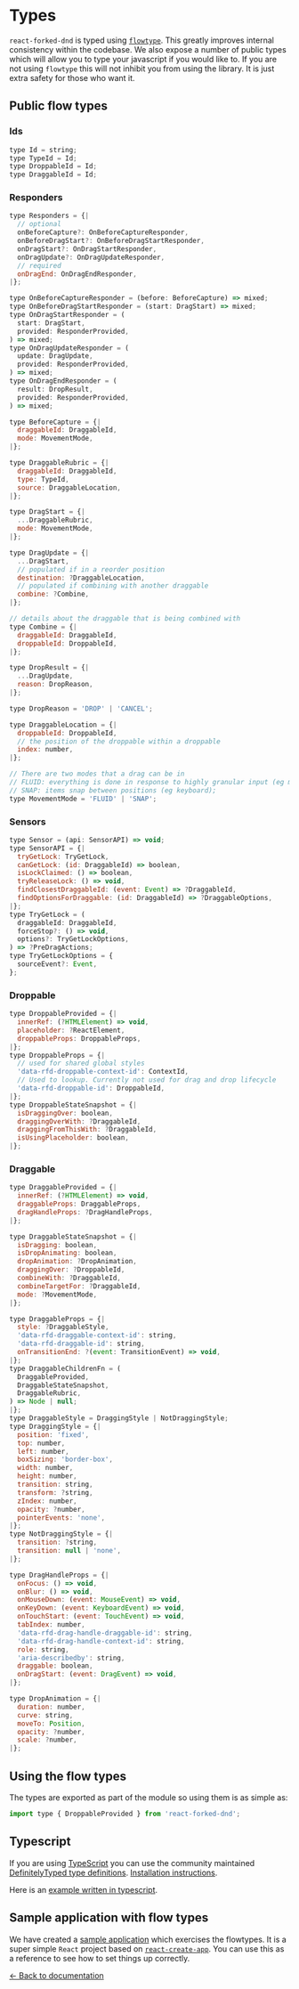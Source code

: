 # Types

`react-forked-dnd` is typed using [`flowtype`](https://flow.org). This greatly improves internal consistency within the codebase. We also expose a number of public types which will allow you to type your javascript if you would like to. If you are not using `flowtype` this will not inhibit you from using the library. It is just extra safety for those who want it.

## Public flow types

### Ids

```js
type Id = string;
type TypeId = Id;
type DroppableId = Id;
type DraggableId = Id;
```

### Responders

```js
type Responders = {|
  // optional
  onBeforeCapture?: OnBeforeCaptureResponder,
  onBeforeDragStart?: OnBeforeDragStartResponder,
  onDragStart?: OnDragStartResponder,
  onDragUpdate?: OnDragUpdateResponder,
  // required
  onDragEnd: OnDragEndResponder,
|};

type OnBeforeCaptureResponder = (before: BeforeCapture) => mixed;
type OnBeforeDragStartResponder = (start: DragStart) => mixed;
type OnDragStartResponder = (
  start: DragStart,
  provided: ResponderProvided,
) => mixed;
type OnDragUpdateResponder = (
  update: DragUpdate,
  provided: ResponderProvided,
) => mixed;
type OnDragEndResponder = (
  result: DropResult,
  provided: ResponderProvided,
) => mixed;

type BeforeCapture = {|
  draggableId: DraggableId,
  mode: MovementMode,
|};

type DraggableRubric = {|
  draggableId: DraggableId,
  type: TypeId,
  source: DraggableLocation,
|};

type DragStart = {|
  ...DraggableRubric,
  mode: MovementMode,
|};

type DragUpdate = {|
  ...DragStart,
  // populated if in a reorder position
  destination: ?DraggableLocation,
  // populated if combining with another draggable
  combine: ?Combine,
|};

// details about the draggable that is being combined with
type Combine = {|
  draggableId: DraggableId,
  droppableId: DroppableId,
|};

type DropResult = {|
  ...DragUpdate,
  reason: DropReason,
|};

type DropReason = 'DROP' | 'CANCEL';

type DraggableLocation = {|
  droppableId: DroppableId,
  // the position of the droppable within a droppable
  index: number,
|};

// There are two modes that a drag can be in
// FLUID: everything is done in response to highly granular input (eg mouse)
// SNAP: items snap between positions (eg keyboard);
type MovementMode = 'FLUID' | 'SNAP';
```

### Sensors

```js
type Sensor = (api: SensorAPI) => void;
type SensorAPI = {|
  tryGetLock: TryGetLock,
  canGetLock: (id: DraggableId) => boolean,
  isLockClaimed: () => boolean,
  tryReleaseLock: () => void,
  findClosestDraggableId: (event: Event) => ?DraggableId,
  findOptionsForDraggable: (id: DraggableId) => ?DraggableOptions,
|};
type TryGetLock = (
  draggableId: DraggableId,
  forceStop?: () => void,
  options?: TryGetLockOptions,
) => ?PreDragActions;
type TryGetLockOptions = {
  sourceEvent?: Event,
};
```

### Droppable

```js
type DroppableProvided = {|
  innerRef: (?HTMLElement) => void,
  placeholder: ?ReactElement,
  droppableProps: DroppableProps,
|};
type DroppableProps = {|
  // used for shared global styles
  'data-rfd-droppable-context-id': ContextId,
  // Used to lookup. Currently not used for drag and drop lifecycle
  'data-rfd-droppable-id': DroppableId,
|};
type DroppableStateSnapshot = {|
  isDraggingOver: boolean,
  draggingOverWith: ?DraggableId,
  draggingFromThisWith: ?DraggableId,
  isUsingPlaceholder: boolean,
|};
```

### Draggable

```js
type DraggableProvided = {|
  innerRef: (?HTMLElement) => void,
  draggableProps: DraggableProps,
  dragHandleProps: ?DragHandleProps,
|};

type DraggableStateSnapshot = {|
  isDragging: boolean,
  isDropAnimating: boolean,
  dropAnimation: ?DropAnimation,
  draggingOver: ?DroppableId,
  combineWith: ?DraggableId,
  combineTargetFor: ?DraggableId,
  mode: ?MovementMode,
|};

type DraggableProps = {|
  style: ?DraggableStyle,
  'data-rfd-draggable-context-id': string,
  'data-rfd-draggable-id': string,
  onTransitionEnd: ?(event: TransitionEvent) => void,
|};
type DraggableChildrenFn = (
  DraggableProvided,
  DraggableStateSnapshot,
  DraggableRubric,
) => Node | null;
|};
type DraggableStyle = DraggingStyle | NotDraggingStyle;
type DraggingStyle = {|
  position: 'fixed',
  top: number,
  left: number,
  boxSizing: 'border-box',
  width: number,
  height: number,
  transition: string,
  transform: ?string,
  zIndex: number,
  opacity: ?number,
  pointerEvents: 'none',
|};
type NotDraggingStyle = {|
  transition: ?string,
  transition: null | 'none',
|};

type DragHandleProps = {|
  onFocus: () => void,
  onBlur: () => void,
  onMouseDown: (event: MouseEvent) => void,
  onKeyDown: (event: KeyboardEvent) => void,
  onTouchStart: (event: TouchEvent) => void,
  tabIndex: number,
  'data-rfd-drag-handle-draggable-id': string,
  'data-rfd-drag-handle-context-id': string,
  role: string,
  'aria-describedby': string,
  draggable: boolean,
  onDragStart: (event: DragEvent) => void,
|};

type DropAnimation = {|
  duration: number,
  curve: string,
  moveTo: Position,
  opacity: ?number,
  scale: ?number,
|};
```

## Using the flow types

The types are exported as part of the module so using them is as simple as:

```js
import type { DroppableProvided } from 'react-forked-dnd';
```

## Typescript

If you are using [TypeScript](https://www.typescriptlang.org/) you can use the community maintained [DefinitelyTyped type definitions](https://www.npmjs.com/package/@types/react-forked-dnd). [Installation instructions](http://definitelytyped.org/).

Here is an [example written in typescript](https://github.com/abeaudoin2013/react-forked-dnd-multi-list-typescript-example).

## Sample application with flow types

We have created a [sample application](https://github.com/alexreardon/react-forked-dnd-flow-example) which exercises the flowtypes. It is a super simple `React` project based on [`react-create-app`](https://github.com/facebookincubator/create-react-app). You can use this as a reference to see how to set things up correctly.

[← Back to documentation](/README.md#documentation-)
